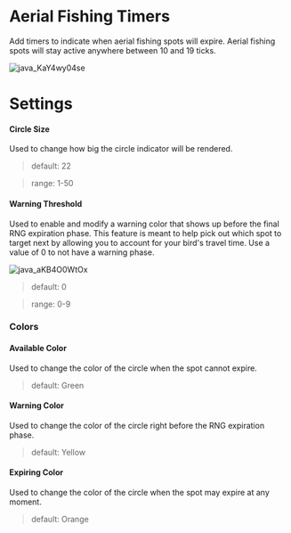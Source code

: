 # Aerial Fishing Timers
Add timers to indicate when aerial fishing spots will expire. Aerial fishing spots will stay active anywhere between 10 and 19 ticks.

![java_KaY4wy04se](https://github.com/call-me-maple/aerial-fishing-timers/assets/85463994/6b9d7c00-241c-4a7f-831f-d7908d56faf7)

# Settings
#### Circle Size
Used to change how big the circle indicator will be rendered.
> default: 22

> range: 1-50
#### Warning Threshold
Used to enable and modify a warning color that shows up before the final RNG expiration phase. This feature is meant to help pick out which spot to target next by allowing you to account for your bird's travel time. Use a value of 0 to not have a warning phase.

![java_aKB4O0WtOx](https://github.com/call-me-maple/aerial-fishing-timers/assets/85463994/599bad64-a80d-4608-8881-5cbfc1e061be)
> default: 0

> range: 0-9
### Colors
#### Available Color
Used to change the color of the circle when the spot cannot expire.
> default: Green
#### Warning Color
Used to change the color of the circle right before the RNG expiration phase.
> default: Yellow
#### Expiring Color
Used to change the color of the circle when the spot may expire at any moment.
> default: Orange
